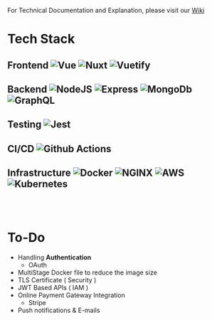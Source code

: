 For Technical Documentation and Explanation, please visit our [Wiki](https://github.com/mostafa-hashhash/ecommerce/wiki)

# Tech Stack

## Frontend ![Vue](https://img.shields.io/badge/-Vue.js-%23282C34?style=flat&logo=Vue.js) ![Nuxt](https://img.shields.io/badge/-Nuxt.js-%23282C34?style=flat&logo=Nuxt.js)  ![Vuetify](https://img.shields.io/badge/-Vuetify-%23282C34?style=flat&logo=Vuetify)

## Backend ![NodeJS](https://img.shields.io/badge/-Nodejs-black?style=flat-square&logo=Node.js) ![Express](https://img.shields.io/badge/-Express.js-black?style=flat-square&logo=Express.js) ![MongoDb](https://img.shields.io/badge/-MongoDB-black?style=flat-square&logo=mongodb) ![GraphQL](https://img.shields.io/badge/-GraphQL-black?style=flat-square&logo=graphql&logoColor=pink)

## Testing ![Jest](https://img.shields.io/badge/-Jest-black?style=flat-square&logo=jest)

## CI/CD ![Github Actions](http://img.shields.io/badge/-Github%20Actions-2088FF?style=flat-square&logo=github-actions&logoColor=ffffff)

## Infrastructure ![Docker](https://img.shields.io/badge/-Docker-black?style=flat-square&logo=docker) ![NGINX](http://img.shields.io/badge/-NGINX-269539?style=flat-square&logo=nginx&logoColor=ffffff) ![AWS](https://img.shields.io/badge/-AWS-orange?style=flat-square&logo=amazon-aws&&logoColor=white) ![Kubernetes](http://img.shields.io/badge/-kubernetes-black?style=flat-square&logo=kubernetes)

<br>
<br>

# To-Do
- Handling **Authentication**
  - OAuth
- MultiStage Docker file to reduce the image size
- TLS Certificate ( Security )
- JWT Based APIs ( IAM )
- Online Payment Gateway Integration
  - Stripe
- Push notifications & E-mails
